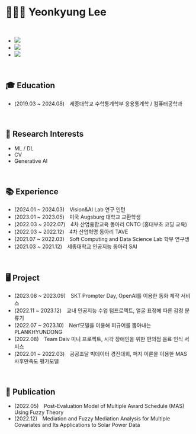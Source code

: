 # 👩🏻‍🎓 Yeonkyung Lee
<br>

- <a href="https://dusruddl2.notion.site/Portfolio-f5ab1ec4366c4438ac0ac29aee206377?pvs=4"><img src="https://img.shields.io/badge/Portfolio-000000?style=flat-square&logo=Notion&logoColor=white"/></a>
- <a href="https://velog.io/@dusruddl2"><img src="https://img.shields.io/badge/TechBlog-3DDC84?style=flat-square&logo=Velog&logoColor=white"/></a> 
- <a href="https://m.blog.naver.com/dusruddl2_"><img src="https://img.shields.io/badge/DailyBlog-2DB400?style=flat-square&logo=Naver&logoColor=white"/></a>

<br>

## 🎓 Education
- (2019.03 ~ 2024.08) 세종대학교 수학통계학부 응용통계학 / 컴퓨터공학과
<br>

## 👀 Research Interests
- ML / DL
- CV
- Generative AI
<br>

## 📚 Experience
- (2024.01 ~ 2024.03) Vision&AI Lab 연구 인턴
- (2023.01 ~ 2023.05) 미국 Augsburg 대학교 교환학생
- (2022.03 ~ 2022.07) 4차 산업융합교육 동아리 CNTO (홍대부초 코딩 교육)
- (2022.03 ~ 2022.12) 4차 산업혁명 동아리 TAVE
- (2021.07 ~ 2022.03) Soft Computing and Data Science Lab 학부 연구생
- (2021.03 ~ 2021.12) 세종대학교 인공지능 동아리 SAI
<br>

## 🖥️ Project
- (2023.08 ~ 2023.09) SKT Prompter Day, OpenAI를 이용한 동화 제작 서비스
- (2022.11 ~ 2023.12) 교내 인공지능 수업 텀프로젝트, 얼굴 표정에 따른 감정 분류기
- (2022.07 ~ 2023.10) Nerf모델을 이용해 피규어를 뽑아내는 PLANKHYUNDONG
- (2022.08) Team Daiv 미니 프로젝트, 시각 장애인을 위한 편의점 음료 인식 서비스
- (2022.01 ~ 2022.03) 공공조달 빅데이터 경진대회, 퍼지 이론을 이용한 MAS 사후만족도 평가모델
<br>

## 📰 Publication
- (2022.05) Post-Evaluation Model of Multiple Award Schedule (MAS) Using Fuzzy Theory
- (2022.12) Mediation and Fuzzy Mediation Analysis for Multiple Covariates and Its Applications to Solar Power Data
<br>
